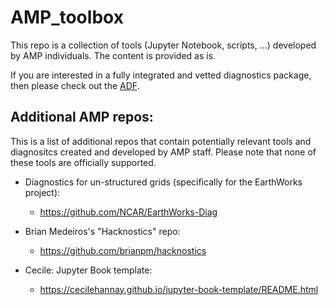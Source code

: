 # AMP_toolbox
This repo is a collection of tools (Jupyter Notebook, scripts, ...) developed by AMP individuals. The content is provided as is.  

If you are interested in a fully integrated and vetted diagnostics package, then please check out the [ADF](https://github.com/NCAR/ADF).

## Additional AMP repos:
This is a list of additional repos that contain potentially relevant tools and diagnositcs created and developed by AMP staff.  Please note that none of these tools are officially supported.

* Diagnostics for un-structured grids (specifically for the EarthWorks project):
  - https://github.com/NCAR/EarthWorks-Diag

* Brian Medeiros's "Hacknostics" repo:
  - https://github.com/brianpm/hacknostics
  
* Cecile: Jupyter Book template:
  -  https://cecilehannay.github.io/jupyter-book-template/README.html

